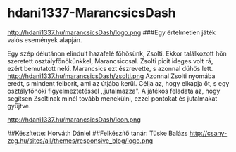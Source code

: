 # hdani1337-MarancsicsDash
http://hdani1337.hu/marancsicsDash/logo.png
###Egy értelmetlen játék valós események alapján.

Egy szép délutánon elindult hazafelé főhősünk, Zsolti. Ekkor találkozott hőn szeretett osztályfőnökünkkel, Marancsiccsal.
Zsolti picit ideges volt rá, ezért bemutatott neki. Marancsics ezt észrevette, s azonnal dühös lett. http://hdani1337.hu/marancsicsDash/zsolti.png
Azonnal Zsolti nyomába eredt, s mindent felborít, ami az útjába kerül. Célja az, hogy elkapja őt, s egy osztályfőnöki figyelmeztetéssel ,,jutalmazza".
A játékos feladata az, hogy segítsen Zsoltinak minél tovább menekülni, ezzel pontokat és jutalmakat gyűjtve.

http://hdani1337.hu/marancsicsDash/icon.png

##Készítette: Horváth Dániel
##Felkészítő tanár: Tüske Balázs
http://csany-zeg.hu/sites/all/themes/responsive_blog/logo.png
